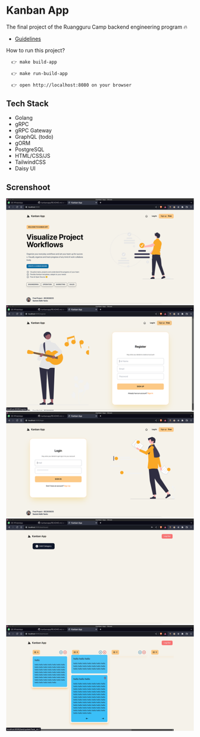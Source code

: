 # Kanban App

The final project of the Ruangguru Camp backend engineering program 🔥

-   [Guidelines](https://github.com/SemmiDev/kanbanapp/tree/main/guideline)

How to run this project?

```bash
  👉 make build-app
```

```bash
  👉 make run-build-app
```

```bash
  👉 open http://localhost:8080 on your browser
```

## Tech Stack

-   Golang
-   gRPC
-   gRPC Gateway
-   GraphQL (todo)
-   gORM
-   PostgreSQL
-   HTML/CSS/JS
-   TailwindCSS
-   Daisy UI

## Screnshoot

![1](https://raw.githubusercontent.com/SemmiDev/kanbanapp/main/guideline/screenshoot/1.png)
![2](https://raw.githubusercontent.com/SemmiDev/kanbanapp/main/guideline/screenshoot/2.png)
![3](https://raw.githubusercontent.com/SemmiDev/kanbanapp/main/guideline/screenshoot/3.png)
![4](https://raw.githubusercontent.com/SemmiDev/kanbanapp/main/guideline/screenshoot/4.png)
![5](https://raw.githubusercontent.com/SemmiDev/kanbanapp/main/guideline/screenshoot/5.png)

